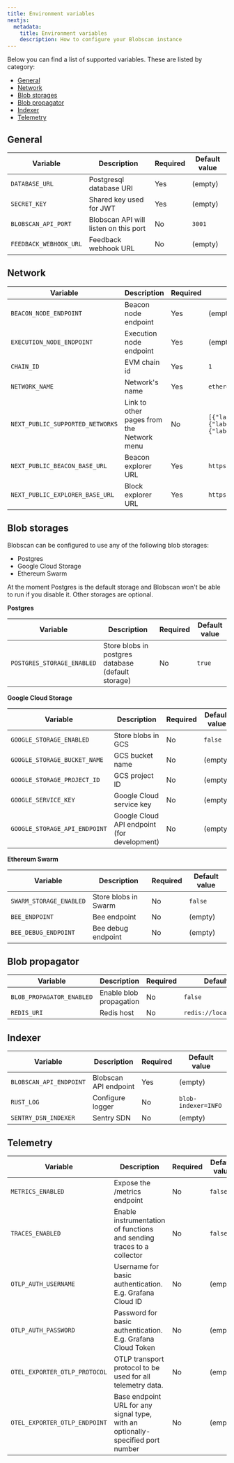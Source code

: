 ```yaml
---
title: Environment variables
nextjs:
  metadata:
    title: Environment variables
    description: How to configure your Blobscan instance
---
```


Below you can find a list of supported variables.
These are listed by category:

- [General](#general)
- [Network](#network)
- [Blob storages](#blob-storages)
- [Blob propagator](#blob-propagator)
- [Indexer](#indexer)
- [Telemetry](#telemetry)

## General

| Variable               | Description                           | Required | Default value |
| ---------------------- | ------------------------------------- | -------- | ------------- |
| `DATABASE_URL`         | Postgresql database URI               | Yes      | (empty)       |
| `SECRET_KEY`           | Shared key used for JWT               | Yes      | (empty)       |
| `BLOBSCAN_API_PORT`    | Blobscan API will listen on this port | No       | `3001`        |
| `FEEDBACK_WEBHOOK_URL` | Feedback webhook URL                  | No       | (empty)       |

## Network

| Variable                         | Description                               | Required | Default value                                                                                                                                                                |
| -------------------------------- | ----------------------------------------- | -------- | ---------------------------------------------------------------------------------------------------------------------------------------------------------------------------- |
| `BEACON_NODE_ENDPOINT`           | Beacon node endpoint                      | Yes      | (empty)                                                                                                                                                                      |
| `EXECUTION_NODE_ENDPOINT`        | Execution node endpoint                   | Yes      | (empty)                                                                                                                                                                      |
| `CHAIN_ID`                       | EVM chain id                              | Yes      | `1`                                                                                                                                                                          |
| `NETWORK_NAME`                   | Network's name                            | Yes      | `ethereum`                                                                                                                                                                   |
| `NEXT_PUBLIC_SUPPORTED_NETWORKS` | Link to other pages from the Network menu | No       | `[{"label":"Mainnet","href":"https://blobscan.com/"},{"label":"Holesky","href":"https://holesky.blobscan.com/"},{"label":"Sepolia","href":"https://sepolia.blobscan.com/"}]` |
| `NEXT_PUBLIC_BEACON_BASE_URL`    | Beacon explorer URL                       | Yes      | `https://beaconcha.in/`                                                                                                                                                      |
| `NEXT_PUBLIC_EXPLORER_BASE_URL`  | Block explorer URL                        | Yes      | `https://etherscan.io`                                                                                                                                                       |

## Blob storages

Blobscan can be configured to use any of the following blob storages:

- Postgres
- Google Cloud Storage
- Ethereum Swarm

At the moment Postgres is the default storage and Blobscan won't be able to run if you disable it. Other storages are optional.

**Postgres**

| Variable                   | Description                                        | Required | Default value |
| -------------------------- | -------------------------------------------------- | -------- | ------------- |
| `POSTGRES_STORAGE_ENABLED` | Store blobs in postgres database (default storage) | No       | `true`        |

**Google Cloud Storage**

| Variable                      | Description                                 | Required | Default value |
| ----------------------------- | ------------------------------------------- | -------- | ------------- |
| `GOOGLE_STORAGE_ENABLED`      | Store blobs in GCS                          | No       | `false`       |
| `GOOGLE_STORAGE_BUCKET_NAME`  | GCS bucket name                             | No       | (empty)       |
| `GOOGLE_STORAGE_PROJECT_ID`   | GCS project ID                              | No       | (empty)       |
| `GOOGLE_SERVICE_KEY`          | Google Cloud service key                    | No       | (empty)       |
| `GOOGLE_STORAGE_API_ENDPOINT` | Google Cloud API endpoint (for development) | No       | (empty)       |

**Ethereum Swarm**

| Variable                | Description          | Required | Default value |
| ----------------------- | -------------------- | -------- | ------------- |
| `SWARM_STORAGE_ENABLED` | Store blobs in Swarm | No       | `false`       |
| `BEE_ENDPOINT`          | Bee endpoint         | No       | (empty)       |
| `BEE_DEBUG_ENDPOINT`    | Bee debug endpoint   | No       | (empty)       |

## Blob propagator

| Variable                  | Description             | Required | Default value              |
| ------------------------- | ----------------------- | -------- | -------------------------- |
| `BLOB_PROPAGATOR_ENABLED` | Enable blob propagation | No       | `false`                    |
| `REDIS_URI`               | Redis host              | No       | `redis://localhost:6379/1` |

## Indexer

| Variable                | Description           | Required | Default value       |
| ----------------------- | --------------------- | -------- | ------------------- |
| `BLOBSCAN_API_ENDPOINT` | Blobscan API endpoint | Yes      | (empty)             |
| `RUST_LOG`              | Configure logger      | No       | `blob-indexer=INFO` |
| `SENTRY_DSN_INDEXER`    | Sentry SDN            | No       | (empty)             |

## Telemetry

| Variable                      | Description                                                                     | Required | Default value |
| ----------------------------- | ------------------------------------------------------------------------------- | -------- | ------------- |
| `METRICS_ENABLED`             | Expose the /metrics endpoint                                                    | No       | `false`       |
| `TRACES_ENABLED`              | Enable instrumentation of functions and sending traces to a collector           | No       | `false`       |
| `OTLP_AUTH_USERNAME`          | Username for basic authentication. E.g. Grafana Cloud ID                        | No       | (empty)       |
| `OTLP_AUTH_PASSWORD`          | Password for basic authentication. E.g. Grafana Cloud Token                     | No       | (empty)       |
| `OTEL_EXPORTER_OTLP_PROTOCOL` | OTLP transport protocol to be used for all telemetry data.                      | No       | (empty)       |
| `OTEL_EXPORTER_OTLP_ENDPOINT` | Base endpoint URL for any signal type, with an optionally-specified port number | No       | (empty)       |
